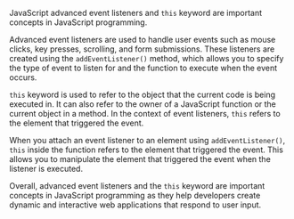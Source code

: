 JavaScript advanced event listeners and `this` keyword are important concepts in JavaScript programming. 

Advanced event listeners are used to handle user events such as mouse clicks, key presses, scrolling, and form submissions. These listeners are created using the `addEventListener()` method, which allows you to specify the type of event to listen for and the function to execute when the event occurs.

`this` keyword is used to refer to the object that the current code is being executed in. It can also refer to the owner of a JavaScript function or the current object in a method. In the context of event listeners, `this` refers to the element that triggered the event.

When you attach an event listener to an element using `addEventListener()`, `this` inside the function refers to the element that triggered the event. This allows you to manipulate the element that triggered the event when the listener is executed.

Overall, advanced event listeners and the `this` keyword are important concepts in JavaScript programming as they help developers create dynamic and interactive web applications that respond to user input.
